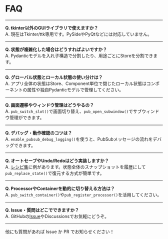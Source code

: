 # FAQ

---

**Q. tkinter以外のGUIライブラリで使えますか？**  
A. 現在はTkinter/ttk専用です。PySideやPyQtなどには対応していません。

---

**Q. 状態が複雑化した場合はどうすればよいですか？**  
A. Pydanticモデルを入れ子構造で分割したり、用途ごとにStoreを分割できます。

---

**Q. グローバル状態とローカル状態の使い分けは？**  
A. アプリ全体の状態はStore、Component単位で閉じたローカル状態はコンポーネントの属性や独自Pydanticモデルで管理してください。

---

**Q. 画面遷移やウィンドウ管理はどうやるの？**  
A. `pub_switch_slot()`で画面切り替え、`pub_open_subwindow()`でサブウィンドウ管理ができます。

---

**Q. デバッグ・動作確認のコツは？**  
A. `enable_pubsub_debug_logging()`を使うと、PubSubメッセージの流れをデバッグできます。

---

**Q. オートセーブやUndo/Redoはどう実装しますか？**  
A. [レシピ集](cookbook.md)に例があります。状態全体のスナップショットを履歴にして`pub_replace_state()`で復元する方式が簡単です。

---

**Q. ProcessorやContainerを動的に切り替える方法は？**  
A. `pub_switch_container()`や`pub_register_processor()`を活用してください。

---

**Q. Issue・質問はどこでできますか？**  
A. GitHubの[Issue](https://github.com/vavavavavavavavava/pubsubtk/issues)やDiscussionsでお気軽にどうぞ。

---

他にも質問があれば Issue か PR でお知らせください！
